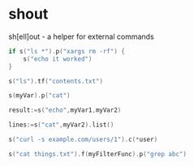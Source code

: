 # shout
sh[ell]out - a helper for external commands

```go
if s("ls *").p("xargs rm -rf") {
	s("echo it worked")
}
```
```go
s("ls").tf("contents.txt")
```
```go
s(myVar).p("cat")
```
```go
result:=s("echo",myVar1,myVar2)
```
```go
lines:=s("cat",myVar2).list()
```
```go
s("curl -s example.com/users/1").c(*user)
```
```go
s("cat things.txt").f(myFilterFunc).p("grep abc")
```
